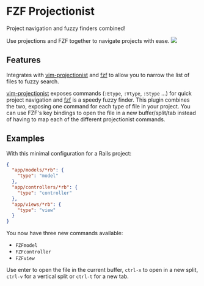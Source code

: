 # FZF Projectionist

Project navigation and fuzzy finders combined!

Use projections and FZF together to navigate projects with ease.
![](https://raw.githubusercontent.com/c-brenn/fzf-projectionist.vim/master/assets/search.gif)
## Features

Integrates with [vim-projectionist][] and [fzf][] to allow you to narrow the
list of files to fuzzy search.

[vim-projectionist][] exposes commands (`:Etype`, `:Vtype`, `:Stype` ...) for
quick project navigation and [fzf][] is a speedy fuzzy finder. This plugin
combines the two, exposing one command for each type of file in your project.
You can use FZF's key bindings to open the file in a new buffer/split/tab
instead of having to map each of the different projectionist commands.

## Examples

With this minimal configuration for a Rails project:

```json
{
  "app/models/*rb": {
    "type": "model"
  },
  "app/controllers/*rb": {
    "type": "controller"
  },
  "app/views/*rb": {
    "type": "view"
  }
}
```

You now have three new commands available:

- `FZFmodel`
- `FZFcontroller`
- `FZFview`

Use enter to open the file in the current buffer, `ctrl-x` to open in a new
split, `ctrl-v` for a vertical split or `ctrl-t` for a new tab.

[vim-projectionist]: https://github.com/tpope/vim-projectionist
[fzf]:               https://github.com/junegunn/fzf
